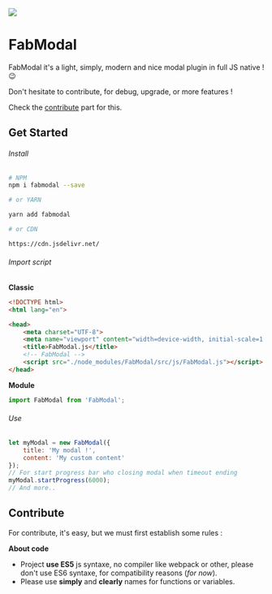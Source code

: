 [![](https://data.jsdelivr.com/v1/package/npm/fab-window/badge)](https://www.jsdelivr.com/package/npm/fab-window)
# FabModal

FabModal it's a light, simply, modern and nice modal plugin in full JS native ! :wink:

Don't hesitate to contribute, for debug, upgrade, or more features ! 

Check the [contribute](#contribute) part for this.

## Get Started
###### Install

``` bash
# NPM
npm i fabmodal --save

# or YARN

yarn add fabmodal

# or CDN

https://cdn.jsdelivr.net/
```

###### Import script
**Classic**
```html
<!DOCTYPE html>
<html lang="en">

<head>
    <meta charset="UTF-8">
    <meta name="viewport" content="width=device-width, initial-scale=1.0">
    <title>FabModal.js</title>
    <!-- FabModal -->
    <script src="./node_modules/FabModal/src/js/FabModal.js"></script>
</head>
```

**Module**

```js
import FabModal from 'FabModal';
```

###### Use

```js
let myModal = new FabModal({
    title: 'My modal !',
    content: 'My custom content'
});
// For start progress bar who closing modal when timeout ending
myModal.startProgress(6000);
// And more..
```

## Contribute

For contribute, it's easy, but we must first establish some rules :

**About code**
- Project **use ES5** js syntaxe, no compiler like webpack or other, please don't use ES6 syntaxe, for compatibility reasons (*for now*).
- Please use **simply** and **clearly** names for functions or variables.






